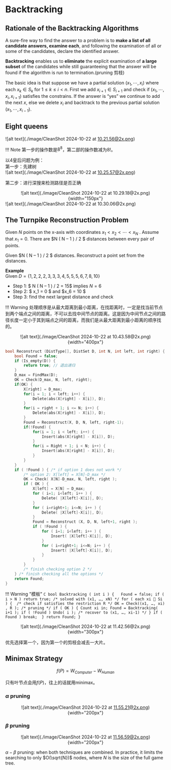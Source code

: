 # Backtracking

## Rationale of the Backtracking Algorithms

A sure-fire way to find the answer to a problem is to **make a list of all candidate answers, examine each**, and following the examination of all or some of the candidates, declare the identified answer.

**Backtracking** enables us to **eliminate** the explicit examination of **a large subset** of the candidates while still guaranteeing that the answer will be found if the algorithm is run to termination.(pruning 剪枝)

The basic idea is that suppose we have a partial solution $( x_1, \cdots , x_i )$ where each $x_k \in S_k$ for  $1 \leq k \leq i < n$.   First we add $x_{i+1} \in S_{i+1}$ and check if $( x_1, \cdots , x_i, x_{i+1} )$ satisfies the constrains.  If the answer is “yes” we continue to add the next $x$, else we delete $x_i$ and backtrack to the previous partial solution $( x_1, \cdots , x_{i-1} )$.

## Eight queens

![alt text](./image/CleanShot 2024-10-22 at 10.21.56@2x.png)

!!! Note
    第一步的操作数是$8^8$，第二部的操作数减为$8!$。

以4皇后问题为例：   
第一步：先建树  
![alt text](./image/CleanShot 2024-10-22 at 10.25.57@2x.png)

第二步：进行深搜来检测路径是否正确  
<center>
![alt text](./image/CleanShot 2024-10-22 at 10.29.18@2x.png){width="150px"}
</center>
![alt text](./image/CleanShot 2024-10-22 at 10.30.06@2x.png)

## The Turnpike Reconstruction Problem
Given $N$ points on the x-axis with coordinates $x_1 <  x_2 <\cdots< x_N$ .  Assume that $x_1 = 0$.  There are $N ( N – 1 ) / 2 $ distances between every pair of points.

Given $N ( N – 1 ) / 2 $ distances. Reconstruct a point set from the distances.

**Example**         
Given $D = \{ 1, 2, 2, 2, 3, 3, 3, 4, 5, 5, 5, 6, 7, 8, 10 \}$      

- Step 1: $ N ( N – 1 ) / 2 = 15$  implies  $N = 6$
- Step 2: $ x_1 = 0 $ and $x_6 = 10 $
- Step 3: find the next largest distance and check  

!!! Warning
    处理顺序是从最大距离到最小距离，在找距离时，一定是找当前节点到两个端点之间的距离，不可以去找中间节点的距离。这是因为中间节点之间的路径长度一定小于其到端点之间的距离，而我们是从最大距离到最小距离的顺序找的。



<center>
![alt text](./image/CleanShot 2024-10-22 at 10.43.58@2x.png){width="400px"}
</center>

```C
bool Reconstruct (DistType[], DistSet D, int N, int left, int right) {
    bool Found = false;
    if (Is_empty(D)) {
        return true; // 退出递归
    }
    D_max = FindMax(D);
    OK = Check(D_max, N, left, right);
    if(OK) {
        X[right] = D_max;
        for(i = 1; i < left; i++) {
            Delete(abs(X[right] - X[i]), D);
        }
        for(i = right + 1; i <= N; i++) {
            Delete(abs(X[right] - X[i]), D);
        }
        Found = Reconstruct(X, D, N, left, right-1);
        if(!Found) {
            for(i = 1; i < left; i++) {
                Insert(abs(X[right] - X[i]), D);
            }
            for(i = Right + 1; i < N; i++) {
                Insert(abs(X[right] - X[i]), D);
            }
        }
    }
    if ( !Found ) { /* if option 1 does not work */
        /* option 2: X[left] = X[N]-D_max */
        OK = Check( X[N]-D_max, N, left, right );
        if ( OK ) {
            X[left] = X[N] – D_max;
            for ( i=1; i<left; i++ ) {
                Delete( |X[left]-X[i]|, D);
            }
            for ( i=right+1; i<=N; i++ ) {
                Delete( |X[left]-X[i]|, D);
            }
            Found = Reconstruct (X, D, N, left+1, right );
            if ( !Found ) {
                for ( i=1; i<left; i++ ) {
                    Insert( |X[left]-X[i]|, D);
                }
                for ( i=right+1; i<=N; i++ ) {
                    Insert( |X[left]-X[i]|, D);
                }
            }
        }
        /* finish checking option 2 */
    } /* finish checking all the options */    
    return Found;
}
```


!!! Warning "模板"
    ```C
    bool Backtracking ( int i )
    {   Found = false;
        if ( i > N )
            return true; /* solved with (x1, …, xN) */
        for ( each xi  Si ) { 
            /* check if satisfies the restriction R */
            OK = Check((x1, …, xi) , R ); /* pruning */
            if ( OK ) {
                Count xi in;
                Found = Backtracking( i+1 );
                if ( !Found )
                    Undo( i ); /* recover to (x1, …, xi-1) */
            }
            if ( Found ) break; 
        }
        return Found;
    }
    ```

<center>
![alt text](./image/CleanShot 2024-10-22 at 11.42.56@2x.png){width="300px"}
</center>

优先选择第一个，因为第一个的剪枝会减去一大片。

## Minimax Strategy

$$
f(P) = W_{Computer} - W_{Human}
$$

只有叶节点会用$f(P)$，往上的话就用minimax。

### $\alpha$ pruning 

<center>

![alt text](./image/CleanShot 2024-10-22 at 11.55.21@2x.png){width="200px"}

</center>

### $\beta$ pruning

<center>

![alt text](./image/CleanShot 2024-10-22 at 11.56.59@2x.png){width="200px"}

</center>


$\alpha-\beta$ pruning: when both techniques are combined.  In practice, it limits the searching to only $O(\sqrt{N})$ nodes, where $N$ is the size of the full game tree.